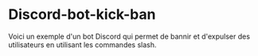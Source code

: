 # Discord-bot-kick-ban
Voici un exemple d'un bot Discord qui permet de bannir et d'expulser des utilisateurs en utilisant les commandes slash.
